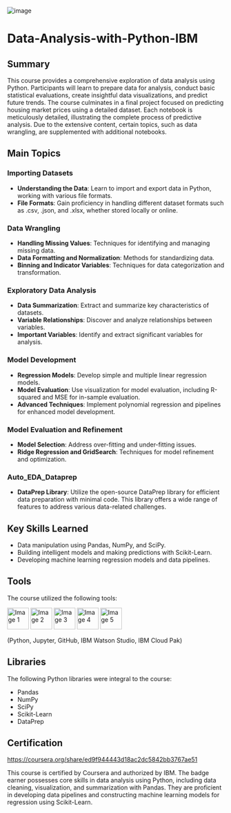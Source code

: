 ![image](https://github.com/user-attachments/assets/661616ed-23b4-4b53-83c2-da79ae3389da)
# Data-Analysis-with-Python-IBM

## Summary

This course provides a comprehensive exploration of data analysis using Python. Participants will learn to prepare data for analysis, conduct basic statistical evaluations, create insightful data visualizations, and predict future trends. The course culminates in a final project focused on predicting housing market prices using a detailed dataset. Each notebook is meticulously detailed, illustrating the complete process of predictive analysis. Due to the extensive content, certain topics, such as data wrangling, are supplemented with additional notebooks.

## Main Topics

### Importing Datasets

- **Understanding the Data**: Learn to import and export data in Python, working with various file formats.
- **File Formats**: Gain proficiency in handling different dataset formats such as .csv, .json, and .xlsx, whether stored locally or online.

### Data Wrangling

- **Handling Missing Values**: Techniques for identifying and managing missing data.
- **Data Formatting and Normalization**: Methods for standardizing data.
- **Binning and Indicator Variables**: Techniques for data categorization and transformation.

### Exploratory Data Analysis

- **Data Summarization**: Extract and summarize key characteristics of datasets.
- **Variable Relationships**: Discover and analyze relationships between variables.
- **Important Variables**: Identify and extract significant variables for analysis.

### Model Development

- **Regression Models**: Develop simple and multiple linear regression models.
- **Model Evaluation**: Use visualization for model evaluation, including R-squared and MSE for in-sample evaluation.
- **Advanced Techniques**: Implement polynomial regression and pipelines for enhanced model development.

### Model Evaluation and Refinement

- **Model Selection**: Address over-fitting and under-fitting issues.
- **Ridge Regression and GridSearch**: Techniques for model refinement and optimization.

### Auto_EDA_Dataprep

- **DataPrep Library**: Utilize the open-source DataPrep library for efficient data preparation with minimal code. This library offers a wide range of features to address various data-related challenges.

## Key Skills Learned

- Data manipulation using Pandas, NumPy, and SciPy.
- Building intelligent models and making predictions with Scikit-Learn.
- Developing machine learning regression models and data pipelines.

## Tools

The course utilized the following tools:
<p>
  <img src="https://github.com/user-attachments/assets/d3bc23a9-16f9-4a28-87e0-6655e83db45e" alt="Image 1" width="50" height="50">
  <img src="https://github.com/user-attachments/assets/2f93ac70-d090-4966-9b86-9752bdd1e628" alt="Image 2" width="50" height="50">
  <img src="https://github.com/user-attachments/assets/b804fd71-c101-4317-ab76-f0feb7d759d7" alt="Image 3" width="50" height="50">
  <img src="https://github.com/user-attachments/assets/56156bdb-903a-41f6-bbf8-342faee029e9" alt="Image 4" width="50" height="50">
  <img src="https://github.com/user-attachments/assets/71aae686-fa74-4d33-8df3-47e7cd2ada9a" alt="Image 5" width="50" height="50">
</p>
(Python, Jupyter, GitHub, IBM Watson Studio, IBM Cloud Pak)







## Libraries

The following Python libraries were integral to the course:

- Pandas
- NumPy
- SciPy
- Scikit-Learn
- DataPrep

## Certification
https://coursera.org/share/ed9f944443d18ac2dc5842bb3767ae51

This course is certified by Coursera and authorized by IBM. The badge earner possesses core skills in data analysis using Python, including data cleaning, visualization, and summarization with Pandas. They are proficient in developing data pipelines and constructing machine learning models for regression using Scikit-Learn.
